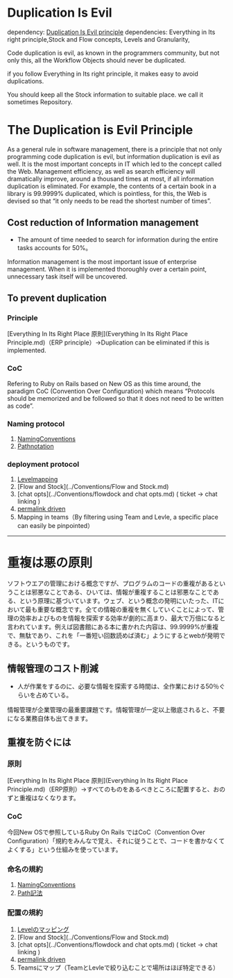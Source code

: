 # Duplication Is Evil 
dependency: [Duplication Is Evil principle](https://www.google.co.jp/search?client=safari&rls=en&q=DUPLICATION+i%E2%80%A6&gws_rd=ssl#newwindow=1&q=DUPLICATION+is+evil)
dependencies: Everything in Its right principle,Stock and Flow concepts, Levels and Granularity,

Code duplication is evil, as known in the programmers community, but not only this, all the Workflow Objects should never be duplicated. 

if you follow Everything in Its right principle, it makes easy to avoid duplications. 

You should keep all the Stock information to suitable place. we call it sometimes Repository. 

The Duplication is Evil Principle
=================================================================

As a general rule in software management, there is a principle that not only programming code duplication is evil, but information duplication is evil as well. It is the most important concepts in IT which led to the concept called the Web. Management efficiency, as well as search efficiency will dramatically improve, around a thousand times at most, if all information duplication is eliminated.  For example, the contents of a certain book in a library is 99.9999% duplicated, which is pointless, for this, the Web is devised so that “it only needs to be read the shortest number of times”.

Cost reduction of Information management
-----------------------------------------------------------------

-  The amount of time needed to search for information during the entire tasks accounts for 50%。

Information management is the most important issue of enterprise management. When it is implemented thoroughly over a certain point, unnecessary task itself will be uncovered.

To prevent duplication
-----------------------------------------------------------------
### Principle
[Everything In Its Right Place 原則](Everything In Its Right Place Principle.md)（ERP principle）->Duplication can be eliminated if this is implemented.
### CoC
Refering to Ruby on Rails based on New OS as this time around, the paradigm CoC (Convention Over Configuration) which means “Protocols should be memorized and be followed so that it does not need to be written as code”.
### Naming protocol
1. [NamingConventions](../Conventions/NamingConventions.md)
2. [Pathnotation](../Conventions/RightPlaces/PathNotation.md)
### deployment protocol
1. [Levelmapping](../Conventions/Levels.md)
2. [Flow and Stock](../Conventions/Flow and Stock.md)
3. [chat opts](../Conventions/flowdock and chat opts.md) ( ticket -> chat linking )
4. [permalink driven](/OS/Concepts/PermalinkDriven.md)
5. Mapping in teams（By filtering using Team and Levle, a specific place can easily be pinpointed）

----------------------
重複は悪の原則
=================================================================

ソフトウエアの管理における概念ですが、プログラムのコードの重複があるということは邪悪なことである、ひいては、情報が重複することは邪悪なことである、という原理に基づいています。ウェブ、という概念の発明にいたった、ITにおいて最も重要な概念です。全ての情報の重複を無くしていくことによって、管理の効率およびものを情報を探索する効率が劇的に高まり、最大で万倍になると言われています。例えば図書館にある本に書かれた内容は、99.9999%が重複で、無駄であり、これを「一番短い回数読めば済む」ようにするとwebが発明できる。というものです。

情報管理のコスト削減
-----------------------------------------------------------------

-  人が作業をするのに、必要な情報を探索する時間は、全作業における50％ぐらいを占めている。

情報管理が企業管理の最重要課題です。情報管理が一定以上徹底されると、不要になる業務自体も出てきます。

重複を防ぐには
-----------------------------------------------------------------
### 原則
[Everything In Its Right Place 原則](Everything In Its Right Place Principle.md)（ERP原則）->すべてのものをあるべきところに配置すると、おのずと重複はなくなります。
### CoC
今回New OSで参照しているRuby On Rails ではCoC（Convention Over Configuration）「規約をみんなで覚え、それに従うことで、コードを書かなくてよくする」という仕組みを使っています。
### 命名の規約
1. [NamingConventions](../Conventions/NamingConventions.md)
2. [Path記法](../Conventions/RightPlaces/PathNotation.md)
### 配置の規約
1. [Levelのマッピング](../Conventions/Levels.md)
2. [Flow and Stock](../Conventions/Flow and Stock.md)
3. [chat opts](../Conventions/flowdock and chat opts.md) ( ticket -> chat linking )
4. [permalink driven](/OS/Concepts/PermalinkDriven.md)
5. Teamsにマップ（TeamとLevleで絞り込むことで場所はほぼ特定できる）
 


